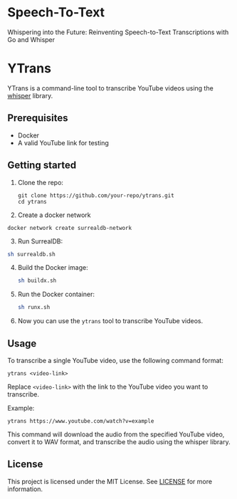 # Speech-To-Text
Whispering into the Future: Reinventing Speech-to-Text Transcriptions with Go and Whisper

# YTrans

YTrans is a command-line tool to transcribe YouTube videos using the [whisper](https://github.com/ggerganov/whisper.cpp) library.

## Prerequisites

- Docker
- A valid YouTube link for testing

## Getting started

1. Clone the repo:

   ```
   git clone https://github.com/your-repo/ytrans.git
   cd ytrans
   ```

2. Create a docker network

`docker network create surrealdb-network`

3. Run SurrealDB:

```bash
sh surrealdb.sh
```

4. Build the Docker image:

   ```bash
   sh buildx.sh
   ```

5. Run the Docker container:

   ```bash
   sh runx.sh
   ```

6. Now you can use the `ytrans` tool to transcribe YouTube videos.

## Usage

To transcribe a single YouTube video, use the following command format:

```
ytrans <video-link>
```

Replace `<video-link>` with the link to the YouTube video you want to transcribe.

Example:

```
ytrans https://www.youtube.com/watch?v=example
```

This command will download the audio from the specified YouTube video, convert it to WAV format, and transcribe the audio using the whisper library.

## License

This project is licensed under the MIT License. See [LICENSE](LICENSE) for more information.
